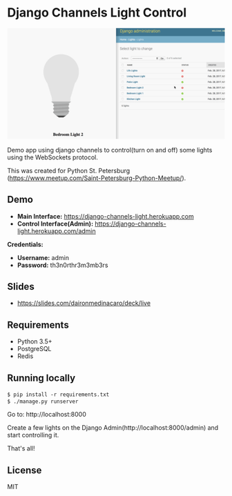 # Django Channels Light Control

![Demo](docs/DjangoChannelsMeetup.gif)

Demo app using django channels to control(turn on and off) some lights 
using the WebSockets protocol.

This was created for Python St. Petersburg (https://www.meetup.com/Saint-Petersburg-Python-Meetup/).

## Demo

* **Main Interface:** https://django-channels-light.herokuapp.com
* **Control Interface(Admin):** https://django-channels-light.herokuapp.com/admin

**Credentials:**

* **Username:** admin
* **Password:** th3n0rthr3m3mb3rs

## Slides

* https://slides.com/daironmedinacaro/deck/live

## Requirements

* Python 3.5+
* PostgreSQL
* Redis

## Running locally


```shell
$ pip install -r requirements.txt
$ ./manage.py runserver
```

Go to: http://localhost:8000

Create a few lights on the Django Admin(http://localhost:8000/admin)
and start controlling it.

That's all!

## License

MIT
